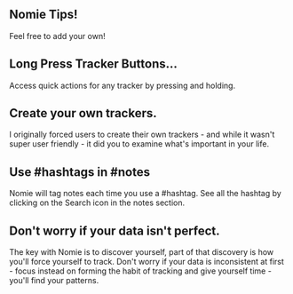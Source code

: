 ## Nomie Tips!

Feel free to add your own!

## Long Press Tracker Buttons...
Access quick actions for any tracker by pressing and holding.

## Create your own trackers.
I originally forced users to create their own trackers - and while it wasn't super user friendly - it did you to examine what's important in your life.

## Use #hashtags in #notes
Nomie will tag notes each time you use a #hashtag. See all the hashtag by clicking on the Search icon in the notes section.

## Don't worry if your data isn't perfect.
The key with Nomie is to discover yourself, part of that discovery is how you'll force yourself to track. Don't worry if your data is inconsistent at first - focus instead on forming the habit of tracking and give yourself time - you'll find your patterns.  
